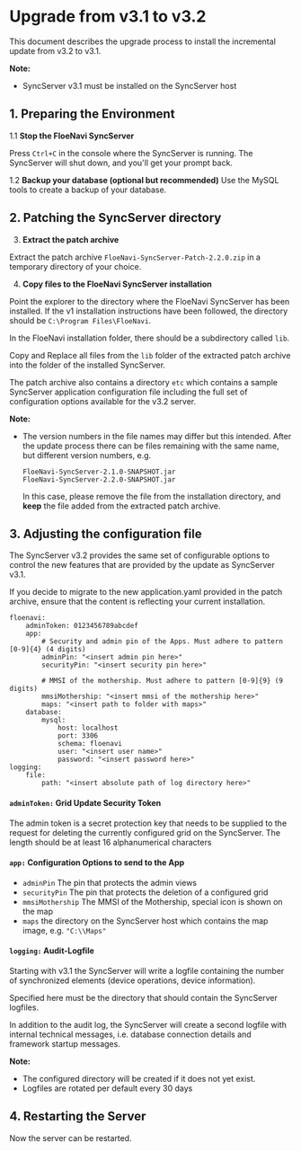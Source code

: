 # Upgrade from v3.1 to v3.2

This document describes the upgrade process to install
the incremental update from v3.2 to v3.1.

**Note:**

- SyncServer v3.1 must be installed on the SyncServer host

## 1. Preparing the Environment

1.1 **Stop the FloeNavi SyncServer**

   Press `Ctrl+C` in the console where the SyncServer is running. The SyncServer will shut down, and you'll get your 
   prompt back.
   
1.2 **Backup your database (optional but recommended)**
   Use the MySQL tools to create a backup of your database.
   

## 2. Patching the SyncServer directory

3. **Extract the patch archive**
   
Extract the patch archive `FloeNavi-SyncServer-Patch-2.2.0.zip` 
in a temporary directory of your choice.
   
4. **Copy files to the FloeNavi SyncServer installation**
   
Point the explorer to the directory where the FloeNavi SyncServer 
has been installed.
If the v1 installation instructions have been followed, 
the directory should be `C:\Program Files\FloeNavi`.
   
In the FloeNavi installation folder, 
there should be a subdirectory called `lib`.
    
Copy and Replace all files from the `lib` folder of the extracted patch
archive into the folder of the installed SyncServer.

The patch archive also contains a directory `etc` 
which contains a sample SyncServer application configuration file 
including the full set
of configuration options available for the v3.2 server.

**Note:** 

- The version numbers in the file names may differ but this intended. 
  After the update process there can be files remaining with the same name,
  but different version numbers, e.g.
  ```
  FloeNavi-SyncServer-2.1.0-SNAPSHOT.jar
  FloeNavi-SyncServer-2.2.0-SNAPSHOT.jar
  ```
  In this case, please remove the file from the installation directory,
  and **keep** the file added from the extracted patch archive.

## 3. Adjusting the configuration file
  
The SyncServer v3.2 provides the same set of configurable options 
to control the new features that are provided by the update as SyncServer v3.1.

If you decide to migrate to the new application.yaml provided in the patch archive, ensure that
the content is reflecting your current installation.

```
floenavi:
    adminToken: 0123456789abcdef
    app:
        # Security and admin pin of the Apps. Must adhere to pattern [0-9]{4} (4 digits)
        adminPin: "<insert admin pin here>"
        securityPin: "<insert security pin here>"

        # MMSI of the mothership. Must adhere to pattern [0-9]{9} (9 digits)
        mmsiMothership: "<insert mmsi of the mothership here>"
        maps: "<insert path to folder with maps>"
    database:
        mysql:
            host: localhost
            port: 3306
            schema: floenavi
            user: "<insert user name>"
            password: "<insert password here>"
logging:
    file:
        path: "<insert absolute path of log directory here>"
```

#### `adminToken:` Grid Update Security Token

The admin token is a secret protection key that needs to be supplied 
to the request for deleting the currently configured grid on the SyncServer.
The length should be at least 16 alphanumerical characters

#### `app:` Configuration Options to send to the App
- `adminPin` The pin that protects the admin views
- `securityPin` The pin that protects the deletion of a configured grid
- `mmsiMothership` The MMSI of the Mothership, special icon is shown on the map
- `maps` the directory on the SyncServer host which contains the map image, e.g. `"C:\\Maps"`

#### `logging:` Audit-Logfile

Starting with v3.1 the SyncServer will write a logfile containing the number
of synchronized elements (device operations, device information).

Specified here must be the directory that should contain the SyncServer logfiles.

In addition to the audit log, the SyncServer will create a second logfile with
internal technical messages, i.e. database connection details and framework startup messages.

**Note:**
- The configured directory will be created if it does not yet exist.
- Logfiles are rotated per default every 30 days

## 4. Restarting the Server

Now the server can be restarted.
